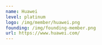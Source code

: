 ```yaml
---
name: Huawei
level: platinum
logo: /img/member/huawei.png
founding: /img/founding-member.png
url: https://www.huawei.com/
---
```

